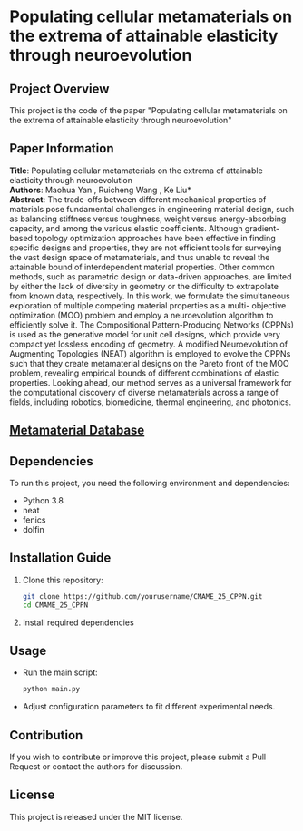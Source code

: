 # Populating cellular metamaterials on the extrema of attainable elasticity through neuroevolution

## Project Overview
This project is the code of the paper "Populating cellular metamaterials on the extrema of attainable elasticity through neuroevolution" 
## Paper Information
**Title**: Populating cellular metamaterials on the extrema of attainable elasticity through neuroevolution  
**Authors**: Maohua Yan , Ruicheng Wang , Ke Liu*  
**Abstract**: The trade-offs between different mechanical properties of materials pose fundamental challenges
in engineering material design, such as balancing stiffness versus toughness, weight versus
energy-absorbing capacity, and among the various elastic coefficients. Although gradient-based
topology optimization approaches have been effective in finding specific designs and properties,
they are not efficient tools for surveying the vast design space of metamaterials, and thus
unable to reveal the attainable bound of interdependent material properties. Other common
methods, such as parametric design or data-driven approaches, are limited by either the lack of
diversity in geometry or the difficulty to extrapolate from known data, respectively. In this work,
we formulate the simultaneous exploration of multiple competing material properties as a multi-
objective optimization (MOO) problem and employ a neuroevolution algorithm to efficiently
solve it. The Compositional Pattern-Producing Networks (CPPNs) is used as the generative model
for unit cell designs, which provide very compact yet lossless encoding of geometry. A modified
Neuroevolution of Augmenting Topologies (NEAT) algorithm is employed to evolve the CPPNs
such that they create metamaterial designs on the Pareto front of the MOO problem, revealing
empirical bounds of different combinations of elastic properties. Looking ahead, our method
serves as a universal framework for the computational discovery of diverse metamaterials across a
range of fields, including robotics, biomedicine, thermal engineering, and photonics.  
## [Metamaterial Database](https://doi.org/10.57760/sciencedb.22416)

## Dependencies
To run this project, you need the following environment and dependencies:
- Python 3.8
- neat
- fenics
- dolfin

## Installation Guide
1. Clone this repository:  
   ```bash
   git clone https://github.com/yourusername/CMAME_25_CPPN.git
   cd CMAME_25_CPPN
   ```
2. Install required dependencies

## Usage
- Run the main script:
  ```bash
  python main.py
  ```
- Adjust configuration parameters to fit different experimental needs.

## Contribution
If you wish to contribute or improve this project, please submit a Pull Request or contact the authors for discussion.

## License
This project is released under the MIT license.

